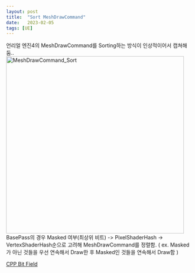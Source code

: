 ```yaml
---
layout: post
title:  "Sort MeshDrawCommand"
date:   2023-02-05
tags: [UE]
---         
```

                
언리얼 엔진4의 MeshDrawCommand를 Sorting하는 방식이 인상적이어서 캡쳐해둠..        
<img width="481" alt="MeshDrawCommand_Sort" src="https://user-images.githubusercontent.com/33873804/216826641-095b9e8f-bec4-4b9e-a802-9ed3c225d68f.png">        
BasePass의 경우 Masked 여부(최상위 비트) -> PixelShaderHash -> VertexShaderHash순으로 고려해 MeshDrawCommand를 정렬함. ( ex. Masked가 아닌 것들을 우선 연속해서 Draw한 후 Masked인 것들을 연속해서 Draw함 )                        
                     
[CPP Bit Field](https://en.cppreference.com/w/cpp/language/bit_field)           
